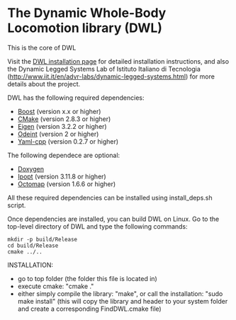 The Dynamic Whole-Body Locomotion library (DWL)
===============================================

This is the core of DWL

Visit the [DWL installation page](http://.html) for detailed installation instructions, and also the Dynamic Legged Systems Lab of Istituto Italiano di Tecnologia (http://www.iit.it/en/advr-labs/dynamic-legged-systems.html) for more details about the project.

DWL has the following required dependencies:

* [Boost](http://www.boost.org) (version x.x or higher)
* [CMake](http://www.cmake.org) (version 2.8.3 or higher)
* [Eigen](http://eigen.tuxfamily.org) (version 3.2.2 or higher)
* [Odeint](http://headmyshoulder.github.io/odeint-v2/index.html) (version 2 or higher)
* [Yaml-cpp](https://code.google.com/p/yaml-cpp/) (version 0.2.7 or higher)

The following dependece are optional:
* [Doxygen](http://www.doxygen.org)
* [Ipopt](https://projects.coin-or.org/Ipopt) (version 3.11.8 or higher)
* [Octomap](http://octomap.github.io) (version 1.6.6 or higher)

All these required dependencies can be installed using install_deps.sh script.

Once dependencies are installed, you can build DWL on Linux. Go to the top-level directory of DWL and type the
following commands:

    mkdir -p build/Release
    cd build/Release
    cmake ../..

INSTALLATION:
- go to top folder (the folder this file is located in)
- execute cmake: "cmake ."
- either simply compile the library: "make", or call the installation: "sudo make install" (this will copy the library and header to your system folder and create a corresponding FindDWL.cmake file)
